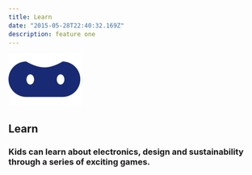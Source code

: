 ```yaml
---
title: Learn
date: "2015-05-28T22:40:32.169Z"
description: feature one
---
```


![image](./vr-icon.svg#display=block;height=100px;width=auto;margin-left=auto;margin-right=auto;margin-top=0rem;margin-bottom=3rem)

## Learn

### Kids can learn about electronics, design and sustainability through a series of exciting games.
